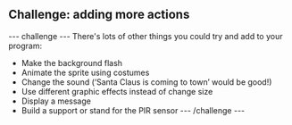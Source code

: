 ## Challenge: adding more actions

--- challenge ---
There's lots of other things you could try and add to your program:
- Make the background flash
- Animate the sprite using costumes
- Change the sound (‘Santa Claus is coming to town’ would be good!)
- Use different graphic effects instead of change size
- Display a message
- Build a support or stand for the PIR sensor
--- /challenge ---
